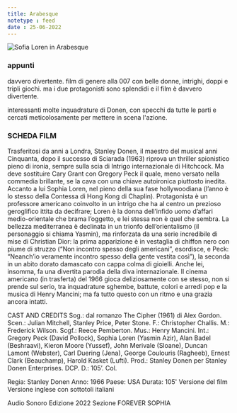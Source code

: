 ```yaml
---
title: Arabesque
notetype : feed
date : 25-06-2022
---
```


![Sofia Loren in Arabesque](/assets/foto/2022/bologna_arabesque.jpg)

### appunti
davvero divertente.
film di genere alla 007 con belle donne, intrighi, doppi e tripli giochi.
ma i due protagonisti sono splendidi e il film è davvero divertente.

interessanti molte inquadrature di Donen, con specchi da tutte le parti e cercati meticolosamente per mettere in scena l'azione.

### SCHEDA FILM
Trasferitosi da anni a Londra, Stanley Donen, il maestro del musical anni Cinquanta, dopo il successo di Sciarada (1963) riprova un thriller spionistico pieno di ironia, sempre sulla scia di Intrigo internazionale di Hitchcock. Ma deve sostituire Cary Grant con Gregory Peck il quale, meno versato nella commedia brillante, se la cava con una chiave autoironica piuttosto inedita. Accanto a lui Sophia Loren, nel pieno della sua fase hollywoodiana (l’anno è lo stesso della Contessa di Hong Kong di Chaplin). Protagonista è un professore americano coinvolto in un intrigo che ha al centro un prezioso geroglifico ittita da decifrare; Loren è la donna dell’infido uomo d’affari medio-orientale che brama l’oggetto, e lei stessa non è quel che sembra. La bellezza mediterranea è declinata in un trionfo dell’orientalismo (il personaggio si chiama Yasmin), ma rinforzata da una serie incredibile di mise di Christian Dior: la prima apparizione è in vestaglia di chiffon nero con piume di struzzo (“Non incontro spesso degli americani”, esordisce, e Peck: “Neanch’io veramente incontro spesso della gente vestita così”), la seconda in un abito dorato damascato con cappa colma di gioielli. Anche lei, insomma, fa una divertita parodia della diva internazionale. Il cinema americano (in trasferta) del 1966 gioca deliziosamente con se stesso, non si prende sul serio, tra inquadrature sghembe, battute, colori e arredi pop e la musica di Henry Mancini; ma fa tutto questo con un ritmo e una grazia ancora intatti.

CAST AND CREDITS
Sog.: dal romanzo The Cipher (1961) di Alex Gordon. Scen.: Julian Mitchell, Stanley Price, Peter Stone. F.: Christopher Challis. M.: Frederick Wilson. Scgf.: Reece Pemberton. Mus.: Henry Mancini. Int.: Gregory Peck (David Pollock), Sophia Loren (Yasmin Azir), Alan Badel (Beshraavi), Kieron Moore (Yussef), John Merivale (Sloane), Duncan Lamont (Webster), Carl Duering (Jena), George Coulouris (Ragheeb), Ernest Clark (Beauchamp), Harold Kasket (Lufti). Prod.: Stanley Donen per Stanley Donen Enterprises. DCP. D.: 105’. Col.

Regia: Stanley Donen
Anno: 1966
Paese: USA
Durata: 105'
Versione del film
Versione inglese con sottotoli italiani

Audio
Sonoro
Edizione
2022
Sezione
FOREVER SOPHIA
